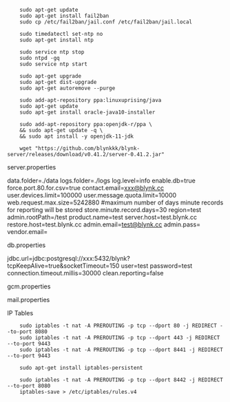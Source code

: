         sudo apt-get update
        sudo apt-get install fail2ban
        sudo cp /etc/fail2ban/jail.conf /etc/fail2ban/jail.local

        sudo timedatectl set-ntp no
        sudo apt-get install ntp

        sudo service ntp stop
        sudo ntpd -gq
        sudo service ntp start

        sudo apt-get upgrade
        sudo apt-get dist-upgrade
        sudo apt-get autoremove --purge

        sudo add-apt-repository ppa:linuxuprising/java
        sudo apt-get update
        sudo apt-get install oracle-java10-installer

        sudo add-apt-repository ppa:openjdk-r/ppa \
        && sudo apt-get update -q \
        && sudo apt install -y openjdk-11-jdk
        
        wget "https://github.com/blynkkk/blynk-server/releases/download/v0.41.2/server-0.41.2.jar"
        

server.properties

data.folder=./data
logs.folder=./logs
log.level=info
enable.db=true
force.port.80.for.csv=true
contact.email=xxx@blynk.cc
user.devices.limit=100000
user.message.quota.limit=10000
web.request.max.size=5242880
#maximum number of days minute records for reporting will be stored
store.minute.record.days=30
region=test
admin.rootPath=/test
product.name=test
server.host=test.blynk.cc
restore.host=test.blynk.cc
admin.email=test@blynk.cc
admin.pass=
vendor.email=

        
db.properties

jdbc.url=jdbc:postgresql://xxx:5432/blynk?tcpKeepAlive=true&socketTimeout=150
user=test
password=test
connection.timeout.millis=30000
clean.reporting=false

gcm.properties

mail.properties

IP Tables

        sudo iptables -t nat -A PREROUTING -p tcp --dport 80 -j REDIRECT --to-port 8080
        sudo iptables -t nat -A PREROUTING -p tcp --dport 443 -j REDIRECT --to-port 9443
        sudo iptables -t nat -A PREROUTING -p tcp --dport 8441 -j REDIRECT --to-port 9443
        
        sudo apt-get install iptables-persistent
        
        sudo iptables -t nat -A PREROUTING -p tcp --dport 8442 -j REDIRECT --to-port 8080
        iptables-save > /etc/iptables/rules.v4